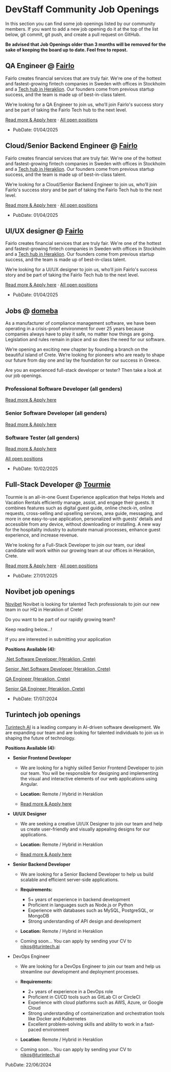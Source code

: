 # DevStaff Community Job Openings

In this section you can find some job openings listed by our community members.
If you want to add a new job opening do it at the top of the list below, git
commit, git push, and create a pull request on GitHub.

__Be advised that Job Openings older than 3 months will be removed for the sake
of keeping the board up to date. Feel free to repost.__

## QA Engineer @ [Fairlo](https://www.linkedin.com/company/fairlo)

Fairlo creates financial services that are truly fair. We're one of the hottest and fastest-growing fintech companies in Sweden with offices in Stockholm and a [Tech hub in Heraklion](https://careers.fairlo.se/locations/iraklio). Our founders come from previous startup success, and the team is made up of best-in-class talent.  

We’re looking for a QA Engineer to join us, who’ll join Fairlo's success story and be part of taking the Fairlo Tech hub to the next level.

[Read more & Apply here](https://careers.fairlo.se/jobs/5493964-quality-assurance-engineer)  ·   [All open positions](https://careers.fairlo.se/)

* PubDate: 01/04/2025

## Cloud/Senior Backend Engineer @ [Fairlo](https://www.linkedin.com/company/fairlo)

Fairlo creates financial services that are truly fair. We're one of the hottest and fastest-growing fintech companies in Sweden with offices in Stockholm and a [Tech hub in Heraklion](https://careers.fairlo.se/locations/iraklio). Our founders come from previous startup success, and the team is made up of best-in-class talent.  

We’re looking for a Cloud/Senior Backend Engineer to join us, who’ll join Fairlo's success story and be part of taking the Fairlo Tech hub to the next level.

[Read more & Apply here](https://careers.fairlo.se/jobs/5458965-cloud-engineer-senior-backend-engineer)  ·   [All open positions](https://careers.fairlo.se/)

* PubDate: 01/04/2025

## UI/UX designer @ [Fairlo](https://www.linkedin.com/company/fairlo)

Fairlo creates financial services that are truly fair. We're one of the hottest and fastest-growing fintech companies in Sweden with offices in Stockholm and a [Tech hub in Heraklion](https://careers.fairlo.se/locations/iraklio). Our founders come from previous startup success, and the team is made up of best-in-class talent.  

We’re looking for a UI/UX designer to join us, who’ll join Fairlo's success story and be part of taking the Fairlo Tech hub to the next level.

[Read more & Apply here](https://careers.fairlo.se/jobs/5465739-a-ux-designer-with-a-good-heart-great-talent-and-world-class-ambition)  ·   [All open positions](https://careers.fairlo.se/)

* PubDate: 01/04/2025

## Jobs @ [domeba](https://www.domeba.com/en/)

As a manufacturer of compliance management software, we have been operating in a crisis-proof environment for over 25 years because companies always have to play it safe, no matter how things are going. Legislation and rules remain in place and so does the need for our software.

We’re opening an exciting new chapter by founding a branch on the beautiful island of Crete. We’re looking for pioneers who are ready to shape our future from day one and lay the foundation for our success in Greece. 

Are you an experienced full-stack developer or tester? Then take a look at our job openings.

### Professional Software Developer (all genders)

[Read more & Apply here](https://www.domeba.com/en/jobs/job-detail/position/1953361/)  

### Senior Software Developer (all genders)
[Read more & Apply here](https://www.domeba.com/en/jobs/job-detail/position/1953365/)  

### Software Tester (all genders)
[Read more & Apply here](https://www.domeba.com/en/jobs/job-detail/position/1950234/)  

[All open positions](https://www.domeba.com/en/jobs/)

* PubDate: 10/02/2025

## Full-Stack Developer @ [Tourmie](https://tourmie.com)

Tourmie is an all-in-one Guest Experience application that helps Hotels and Vacation Rentals efficiently manage, assist, and engage their guests. It combines features such as digital guest guide, online check-in, online requests, cross-selling and upselling services, area guide, messaging, and more in one easy-to-use application, personalized with guests’ details and accessible from any device, without downloading or installing. A new way for the hospitality industry to automate manual processes, enhance guest experience, and increase revenue.

We’re looking for a Full-Stack Developer to join our team, our ideal candidate will work within our growing team at our offices in Heraklion, Crete.

[Read more & Apply here](https://tourmie.com/careers/full-stack-developer)  ·   [All open positions](https://tourmie.com/careers)

* PubDate: 27/01/2025

## Novibet job openings
[Novibet](https://www.novibet.gr/) Novibet is looking for talented Tech professionals to join our new team in our HQ in Heraklion of Crete!

Do you want to be part of our rapidly growing team?

Keep reading below...!

If you are interested in submitting your application

__Positions Available (4):__

[.Net Software Developer (Heraklion, Crete)](https://apply.workable.com/novibet/j/0B51AD0B51/)

[Senior .Net Software Developer (Heraklion, Crete)](https://apply.workable.com/novibet/j/E005BB6CFD/)

[QA Engineer (Heraklion, Crete)](https://apply.workable.com/novibet/j/11FD25484E/)

[Senior QA Engineer (Heraklion, Crete)](https://apply.workable.com/novibet/j/AFB4EF3598/)

* PubDate: 17/07/2024

## Turintech job openings

[Turintech AI](https://www.turintech.ai/) is a leading company in AI-driven software development. We are expanding our team and are looking for talented individuals to join us in shaping the future of technology.

__Positions Available (4):__

- __Senior Frontend Developer__

  - We are looking for a highly skilled Senior Frontend Developer to join our team. You will be responsible for designing and implementing the visual and interactive elements of our web applications using Angular.

  - __Location:__ Remote / Hybrid in Heraklion

  - [Read more & Apply here](https://www.linkedin.com/jobs/view/3955330760)

- __UI/UX Designer__

  - We are seeking a creative UI/UX Designer to join our team and help us create user-friendly and visually appealing designs for our applications.

  - __Location:__ Remote / Hybrid in Heraklion

  - [Read more & Apply here](https://www.linkedin.com/jobs/view/3955326490)

- __Senior Backend Developer__

  - We are looking for a Senior Backend Developer to help us build scalable and efficient server-side applications.

  - __Requirements:__

    - 5+ years of experience in backend development
    - Proficient in languages such as Node.js or Python 
    - Experience with databases such as MySQL, PostgreSQL, or MongoDB
    - Strong understanding of API design and development

  - __Location:__ Remote / Hybrid in Heraklion

  - Coming soon... You can apply by sending your CV to [nikos@turintech.ai](mailto:nikos@turintech.ai)

- DevOps Engineer

  - We are looking for a DevOps Engineer to join our team and help us streamline our development and deployment processes.
  
  - __Requirements:__
    - 2+ years of experience in a DevOps role
    - Proficient in CI/CD tools such as GitLab CI or CircleCI
    - Experience with cloud platforms such as AWS, Azure, or Google Cloud
    - Strong understanding of containerization and orchestration tools like Docker and Kubernetes
    - Excellent problem-solving skills and ability to work in a fast-paced environment
  
  - __Location:__ Remote / Hybrid in Heraklion
  
  - Coming soon... You can apply by sending your CV to [nikos@turintech.ai](mailto:nikos@turintech.ai)

PubDate: 22/06/2024
